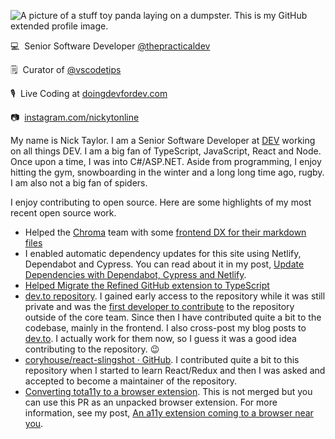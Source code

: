 ![A picture of a stuff toy panda laying on a dumpster. This is my GitHub extended profile image.](https://res.cloudinary.com/nickytonline/image/upload/w_1280,h_669,c_fill,q_auto,f_auto/w_860,c_fit,co_rgb:ffffff,g_south_west,x_30,y_280,l_text:roboto_64_bold:Welcome%20to%20my%20GitHub%20profile/w_860,c_fit,co_rgb:ffffff/social)


💻&nbsp;&nbsp;Senior Software Developer [@thepracticaldev](https://github.com/thepracticaldev)

🗒️&nbsp;&nbsp;Curator of [@vscodetips](https://twitter.com/vscodetips)

🎙️&nbsp;&nbsp;Live Coding at [doingdevfordev.com](https://doingdevfordev.com)

📷&nbsp;&nbsp;[instagram.com/nickytonline](https://instagram.com/nickytonline)

My name is Nick Taylor. I am a Senior Software Developer at [DEV](https://dev.to) working on all things DEV. I am a big fan of TypeScript, JavaScript, React and Node. Once upon a time, I was into C#/ASP.NET. Aside from programming, I enjoy hitting the gym, snowboarding in the winter and a long long time ago, rugby. I am also not a big fan of spiders.

I enjoy contributing to open source. Here are some highlights of my most recent open source work.

-   Helped the [Chroma](https://hichroma.com) team with some [frontend DX for their markdown files](https://github.com/chromaui/learnstorybook.com/pull/181)
-   I enabled automatic dependency updates for this site using Netlify, Dependabot and Cypress. You can read about it in my post, [Update Dependencies with Dependabot, Cypress and Netlify](https://www.iamdeveloper.com/posts/update-dependencies-with-dependabot-cypress-and-netlify-3lkf/).
-   [Helped Migrate the Refined GitHub extension to TypeScript](https://github.com/sindresorhus/refined-github/commits?author=nickytonline)
-   [dev.to repository](https://github.com/thepracticaldev/dev.to/commits?author=nickytonline). I gained early access to the repository while it was still private and was the [first developer to contribute](https://dev.to/jess/dev-monthly-report--march-2018-579p) to the repository outside of the core team. Since then I have contributed quite a bit to the codebase, mainly in the frontend. I also cross-post my blog posts to [dev.to](https://dev.to/nickytonline). I actually work for them now, so I guess it was a good idea contributing to the repository. 😉
-   [coryhouse/react-slingshot · GitHub](https://github.com/coryhouse/react-slingshot/commits?author=nickytonline). I contributed quite a bit to this repository when I started to learn React/Redux and then I was asked and accepted to become a maintainer of the repository.
-   [Converting tota11y to a browser extension](https://github.com/Khan/tota11y/pull/131). This is not merged but you can use this PR as an unpacked browser extension. For more information, see my post, [An a11y extension coming to a browser near you](https://www.iamdeveloper.com/posts/an-a11y-extension-coming-to-a-browser-near-you-1mg2/).
